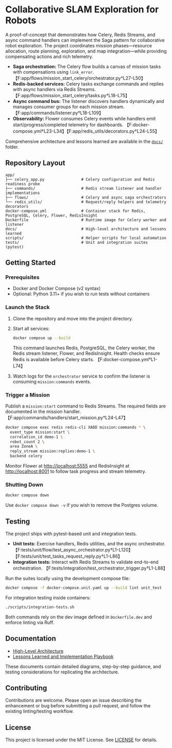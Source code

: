 # Collaborative SLAM Exploration for Robots

A proof-of-concept that demonstrates how Celery, Redis Streams, and async command handlers can implement the Saga pattern for collaborative robot exploration. The project coordinates mission phases—resource allocation, route planning, exploration, and map integration—while providing compensating actions and rich telemetry.

- **Saga orchestration:** The Celery flow builds a canvas of mission tasks with compensations using `link_error`. 【F:app/flows/mission_start_celery/orchestrator.py†L27-L50】
- **Redis-backed services:** Celery tasks exchange commands and replies with async handlers via Redis Streams. 【F:app/flows/mission_start_celery/tasks.py†L18-L75】
- **Async command bus:** The listener discovers handlers dynamically and manages consumer groups for each mission stream. 【F:app/commands/listener.py†L18-L109】
- **Observability:** Flower consumes Celery events while handlers emit start/progress/completed telemetry for dashboards. 【F:docker-compose.yml†L23-L34】【F:app/redis_utils/decorators.py†L24-L55】

Comprehensive architecture and lessons learned are available in the [`docs/`](docs) folder.

## Repository Layout

```
app/
├── celery_app.py                # Celery configuration and Redis readiness probe
├── commands/                    # Redis stream listener and handler implementations
├── flows/                       # Celery and async saga orchestrators
└── redis_utils/                 # Request/reply helpers and telemetry decorators
docker-compose.yml               # Container stack for Redis, PostgreSQL, Celery, Flower, RedisInsight
Dockerfile                       # Runtime image for Celery worker and listener
docs/                            # High-level architecture and lessons learned
scripts/                         # Helper scripts for local automation
tests/                           # Unit and integration suites (pytest)
```

## Getting Started

### Prerequisites

- Docker and Docker Compose (v2 syntax)
- Optional: Python 3.11+ if you wish to run tests without containers

### Launch the Stack

1. Clone the repository and move into the project directory.
2. Start all services:

   ```bash
   docker compose up --build
   ```

   This command launches Redis, PostgreSQL, the Celery worker, the Redis stream listener, Flower, and RedisInsight. Health checks ensure Redis is available before Celery starts. 【F:docker-compose.yml†L1-L74】

3. Watch logs for the `orchestrator` service to confirm the listener is consuming `mission:commands` events.

### Trigger a Mission

Publish a `mission:start` command to Redis Streams. The required fields are documented in the mission handler. 【F:app/commands/handlers/start_mission.py†L24-L47】

```bash
docker compose exec redis redis-cli XADD mission:commands * \
  event_type mission:start \
  correlation_id demo-1 \
  robot_count 2 \
  area ZoneA \
  reply_stream mission:replies:demo-1 \
  backend celery
```

Monitor Flower at [http://localhost:5555](http://localhost:5555) and RedisInsight at [http://localhost:8001](http://localhost:8001) to follow task progress and stream telemetry.

### Shutting Down

```bash
docker compose down
```

Use `docker compose down -v` if you wish to remove the Postgres volume.

## Testing

The project ships with pytest-based unit and integration tests.

- **Unit tests:** Exercise handlers, Redis utilities, and the async orchestrator. 【F:tests/unit/flow/test_async_orchestrator.py†L1-L120】【F:tests/unit/test_tasks_request_reply.py†L1-L86】
- **Integration tests:** Interact with Redis Streams to validate end-to-end orchestration. 【F:tests/integration/test_orchestrator_trigger.py†L1-L88】

Run the suites locally using the development compose file:

```bash
docker compose -f docker-compose.unit.yaml up --build lint unit_test
```

For integration testing inside containers:

```bash
./scripts/integration-tests.sh
```

Both commands rely on the dev image defined in `Dockerfile.dev` and enforce linting via Ruff.

## Documentation

- [High-Level Architecture](docs/high_level_design.md)
- [Lessons Learned and Implementation Playbook](docs/lessons_learned.md)

These documents contain detailed diagrams, step-by-step guidance, and testing considerations for replicating the architecture.

## Contributing

Contributions are welcome. Please open an issue describing the enhancement or bug before submitting a pull request, and follow the existing linting/testing workflow.

## License

This project is licensed under the MIT License. See [LICENSE](LICENSE) for details.

